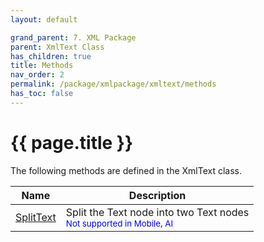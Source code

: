 ```yaml
---
layout: default

grand_parent: 7. XML Package
parent: XmlText Class
has_children: true
title: Methods
nav_order: 2
permalink: /package/xmlpackage/xmltext/methods
has_toc: false
---
```

# {{ page.title }}

The following methods are defined in the XmlText class.

| Name   | Description         |
|--------|---------------------|
|[SplitText](/package/xmlpackage/xmltext/methods/splittext) |Split the Text node into two Text nodes <br><small><span style="color:blue">Not supported in Mobile, AI</span></small>|